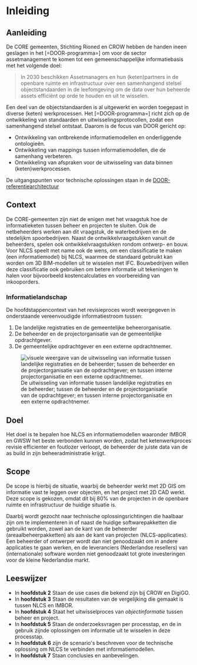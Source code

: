 # Inleiding

## Aanleiding

De CORE gemeenten, Stichting Rioned en CROW hebben de handen ineen geslagen in het [=DOOR-programma=] om voor de sector assetmanagement ​te komen tot een gemeenschappelijke informatiebasis met het volgende doel: ​

> In 2030 beschikken Assetmanagers en hun (keten)partners in de openbare ruimte en infrastructuur over een samenhangend stelsel objectstandaarden in de leefomgeving om de data over hun beheerde assets efficiënt op orde te houden en uit te wisselen.​

Een deel van de objectstandaarden is al uitgewerkt en worden toegepast in diverse (keten) werkprocessen. Het [=DOOR-programma=] richt zich op de ontwikkeling van standaarden en uitwisselingsprotocollen, zodat een samenhangend stelsel ontstaat. Daarom is de focus van DOOR gericht op: 

* Ontwikkeling van ontbrekende informatiemodellen en onderliggende ontologieën.  
* Ontwikkeling van mappings tussen informatiemodellen, die de samenhang verbeteren. 
* Ontwikkeling van afspraken voor de uitwisseling van data binnen (keten)werkprocessen. 

De uitgangspunten voor technische oplossingen staan in de [DOOR-referentiearchitectuur](https://docs.crow.nl/referentie-architectuur/framework/)

## Context 
De CORE-gemeenten zijn niet de enigen met het vraagstuk hoe de informatieketen tussen beheer en projecten te sluiten. Ook de netbeheerders werken aan dit vraagstuk, de waterbedrijven en de stedelijkm spoorbedrijven.
Naast de ontwikkelvraagstukken vanuit de beheerders, spelen ook ontwikkelvraagstukken rondom ontwerp- en bouw. Voor NLCS speelt met name ook de wens, om een classificatie te maken (een informatiemodel) bij NLCS, waarmee de standaard gebruikt kan worden om 3D BIM-modellen uit te wisselen met IFC. Bouwbedrijven willen deze classificatie ook gebruiken om betere informatie uit tekeningen te halen voor bijvoorbeeld kostencalculaties en voorbereiding van inkooporders.

### Informatielandschap
De hoofdstappencontext van het revisieproces wordt weergegeven in onderstaande vereenvoudigde informatiestroom tussen: 

1. De landelijke registraties en de gemeentelijke beheerorganisatie.
2. De beheerder en de projectorganisatie van de gemeentelijke opdrachtgever.
3. De gemeentelijke opdrachtgever en een externe opdrachtnemer. 

<figure>
<img src="../images/ketenproces-revisie.png" alt="visuele weergave van de uitwisseling van informatie tussen landelijke registraties en de beheerder; tussen de beheerder en de projectorganisatie van de opdrachtgever; en tussen interne projectorganisatie en een externe opdrachtnemer.">
<figcaption>De uitwisseling van informatie tussen landelijke registraties en de beheerder; tussen de beheerder en de projectorganisatie van de opdrachtgever; en tussen interne projectorganisatie en een externe opdrachtnemer.</caption>
</figure>
 
## Doel
Het doel is te bepalen hoe NLCS en informatiemodellen waaronder IMBOR en GWSW het beste verbonden kunnen worden, zodat het ketenwerkproces revisie efficienter en foutlozer verloopt, de beheerder de juiste data van de as build in zijn beheeradministratie krijgt.

## Scope
De scope is hierbij de situatie, waarbij de beheerder werkt met 2D GIS om informatie vast te leggen over objecten, en het project met 2D CAD werkt. Deze scope is gekozen, omdat dit bij 80% van de projecten in de openbare ruimte en infrastructuur de huidige situatie is. 

Daarbij wordt gezocht naar technische oplossingsrichtingen die haalbaar zijn om te implementeren in of naast de huidige softwarepakketten die gebruikt worden, zowel aan de kant van de beheerder (areaalbeheerpakketten) als aan de kant van projecten (NLCS-applicaties). Een beheerder of ontwerper wordt dan niet genoodzaakt om in andere applicaties te gaan werken, en de leveranciers (Nederlandse resellers) van (internationale) software worden niet genoodzaakt tot grote investeringen voor de kleine Nederlandse markt.


## Leeswijzer

* In **hoofdstuk 2** Staan de use cases die bekend zijn bij CROW en DigiGO.
* In **hoofdstuk 3** Staan de resultaten van de vergelijking die gemaakt is tussen NLCS en IMBOR.
* In **hoofdstuk 4** Staat het uitwisselproces van *objectinformatie* tussen beheer en project.
* In **hoofdstuk 5** Staan de onderzoeksvragen per processtap, en de in gebruik zijnde oplossingen om informatie uit te wisselen in deze processtap. 
* In **hoofdstuk 6** zijn de scenario's beschreven voor de technische oplossing om NLCS te verbinden met informatiemodellen.
* In **hoofdstuk 7** Staan conclusies en aanbevelingen.